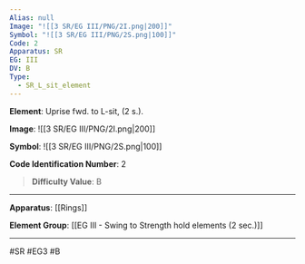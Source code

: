 ```yaml
---
Alias: null
Image: "![[3 SR/EG III/PNG/2I.png|200]]"
Symbol: "![[3 SR/EG III/PNG/2S.png|100]]"
Code: 2
Apparatus: SR
EG: III
DV: B
Type:
  - SR_L_sit_element
---
```

**Element**: Uprise fwd. to L-sit, (2 s.).

**Image**:
![[3 SR/EG III/PNG/2I.png|200]]

**Symbol**:
![[3 SR/EG III/PNG/2S.png|100]]

**Code Identification Number**: 2

>**Difficulty Value**: B

___
**Apparatus**: [[Rings]]

**Element Group**: [[EG III - Swing to Strength hold elements (2 sec.)]]
___
#SR #EG3 #B
